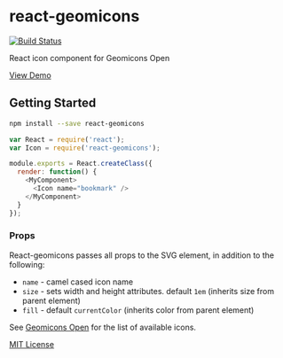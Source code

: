 
# react-geomicons

[![Build Status](https://travis-ci.org/jxnblk/react-geomicons.svg?branch=master)](https://travis-ci.org/jxnblk/react-geomicons)

React icon component for Geomicons Open

[View Demo](https://jxnblk.github.io/react-geomicons)

## Getting Started

```bash
npm install --save react-geomicons
```

```js
var React = require('react');
var Icon = require('react-geomicons');

module.exports = React.createClass({
  render: function() {
    <MyComponent>
      <Icon name="bookmark" />
    </MyComponent>
  }
});
```

### Props
React-geomicons passes all props to the SVG element, in addition to the following:

- `name` - camel cased icon name
- `size` - sets width and height attributes. default `1em` (inherits size from parent element)
- `fill` - default `currentColor` (inherits color from parent element)

See [Geomicons Open](https://github.com/jxnblk/geomicons-open) for the list of available icons.

[MIT License](LICENSE.md)

